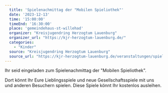 ```yaml
---
  title: 'Spielenachmittag der "Mobilen Spieliothek"'
  date: '2023-12-13'
  time: '15:00:00'
  timeEnd: '16:30:00'
  place: 'gemeindehaus-st-willehad'
  organizer: "Kreisjugendring Herzogtum Lauenburg"
  organizer_url: "https://kjr-herzogtum-lauenburg.de/"
  categories:
    - "Kinder"
  source: "Kreisjugendring Herzogtum Lauenburg"
  source_url: "https://kjr-herzogtum-lauenburg.de/veranstaltungen/spieliothek/"
---
```


Ihr seid eingeladen zum Spielenachmittag der "Mobilen Spieliothek".

Dort könnt Ihr Eure Lieblingsspiele und neue Gesellschaftsspiele mit uns und anderen Besuchern spielen.
Diese Spiele könnt Ihr kostenlos ausleihen.
